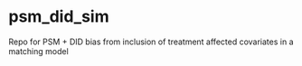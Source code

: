 # psm_did_sim
Repo for PSM + DID bias from inclusion of treatment affected covariates in a matching model
